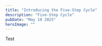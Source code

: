 ```yaml
---
title: "Introducing the Five-Step Cycle"
description: "Five-Step Cycle"
pubDate: "May 10 2025"
heroImage: ""
---
```


Test
